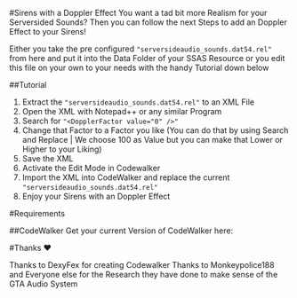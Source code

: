 #Sirens with a Doppler Effect
You want a tad bit more Realism for your Serversided Sounds? Then you can follow the next Steps to add an Doppler Effect to your Sirens!

Either you take the pre configured `"serversideaudio_sounds.dat54.rel"` from here and put it into the Data Folder of your SSAS Resource or you edit this file on your own to your needs with the handy Tutorial down below

##Tutorial

1. Extract the `"serversideaudio_sounds.dat54.rel"` to an XML File
2. Open the XML with Notepad++ or any similar Program
3. Search for `"<DopplerFactor value="0" />"`
4. Change that Factor to a Factor you like (You can do that by using Search and Replace | We choose 100 as Value but you can make that Lower or Higher to your Liking)
5. Save the XML
6. Activate the Edit Mode in Codewalker
7. Import the XML into CodeWalker and replace the current `"serversideaudio_sounds.dat54.rel"`
8. Enjoy your Sirens with an Doppler Effect

#Requirements

##CodeWalker
Get your current Version of CodeWalker here:

#Thanks ❤️

Thanks to DexyFex for creating Codewalker
Thanks to Monkeypolice188 and Everyone else for the Research they have done to make sense of the GTA Audio System